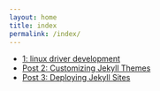 ```yaml
---
layout: home
title: index
permalink: /index/
---
```


- [1: linux driver development](/_data/link.md)
- [Post 2: Customizing Jekyll Themes](/_data/linux_driver.md)
- [Post 3: Deploying Jekyll Sites](/_data/cod.md)
